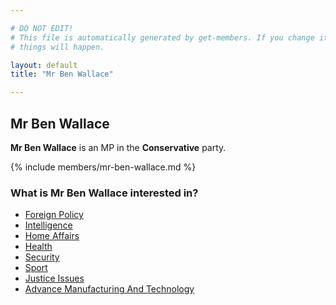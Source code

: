 ```yaml
---

# DO NOT EDIT!
# This file is automatically generated by get-members. If you change it, bad
# things will happen.

layout: default
title: "Mr Ben Wallace"

---
```


## Mr Ben Wallace

**Mr Ben Wallace** is an MP in the **Conservative** party.

{% include members/mr-ben-wallace.md %}

### What is Mr Ben Wallace interested in?


* [Foreign Policy](/interests/foreign-policy.html)
* [Intelligence](/interests/intelligence.html)
* [Home Affairs](/interests/home-affairs.html)
* [Health](/interests/health.html)
* [Security](/interests/security.html)
* [Sport](/interests/sport.html)
* [Justice Issues](/interests/justice-issues.html)
* [Advance Manufacturing And Technology](/interests/advance-manufacturing-and-technology.html)
